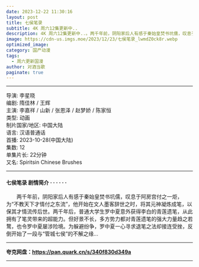 ```yaml
---
date: 2023-12-22 11:30:16
layout: post
title: 七侯笔录
subtitle: 4K 周六12集更新中..
description: 4K 周六12集更新中..。两千年前，阴阳家后人有感于秦始皇焚书坑儒，叹息于阿房宫付之一炬，为“不教天下才情付之东流”，他开始在文人墨客辞世之时，将其元神凝炼成笔，以保其才情流传后世...
image: https://cdn-us.imgs.moe/2023/12/23/七侯笔录_lwmdZ0ck8r.webp
optimized_image: 
category: 国产动漫
tags:
  - 周六更新国漫
author: 对酒当歌
paginate: true
---
```


---

导演: 李星晓  
编剧: 隋佳林 / 王辉  
主演: 李嘉祥 / 山新 / 张恩泽 / 赵梦娇 / 陈家恒  
类型: 动画  
制片国家/地区: 中国大陆  
语言: 汉语普通话  
首播: 2023-10-28(中国大陆)  
集数: 12  
单集片长: 22分钟  
又名: Spiritsin Chinese Brushes  

---

#### 七侯笔录 剧情简介 · · · · · ·

　　两千年前，阴阳家后人有感于秦始皇焚书坑儒，叹息于阿房宫付之一炬，为“不教天下才情付之东流”，他开始在文人墨客辞世之时，将其元神凝炼成笔，以保其才情流传后世。两千年后，普通大学生罗中夏意外获得李白的青莲遗笔，从此拥有了笔灵带来的超能力。但好景不长，多方势力都对青莲遗笔的强大力量趋之若鹜，也令罗中夏屡涉险境。为躲避纷争，罗中夏一心寻求退笔之法却接连受挫，反倒开始了一段与“管城七侯”的不解之缘...

---

**夸克网盘：<https://pan.quark.cn/s/340f830d349a>**

---
